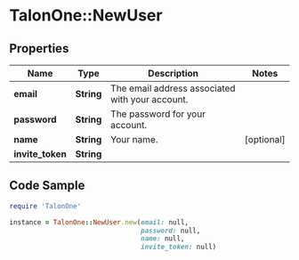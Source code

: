 # TalonOne::NewUser

## Properties

Name | Type | Description | Notes
------------ | ------------- | ------------- | -------------
**email** | **String** | The email address associated with your account. | 
**password** | **String** | The password for your account. | 
**name** | **String** | Your name. | [optional] 
**invite_token** | **String** |  | 

## Code Sample

```ruby
require 'TalonOne'

instance = TalonOne::NewUser.new(email: null,
                                 password: null,
                                 name: null,
                                 invite_token: null)
```


